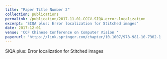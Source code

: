```yaml
---
title: "Paper Title Number 2"
collection: publications
permalink: /publication/2017-11-01-CCCV-SIQA-error-localization
excerpt: 'SIQA plus: Error localization for Stitched images'
date: 2017-12-01
venue: 'CCF Chinese Conference on Computer Vision '
paperurl: 'https://link.springer.com/chapter/10.1007/978-981-10-7302-1_22'
---
```

SIQA plus: Error localization for Stitched images
